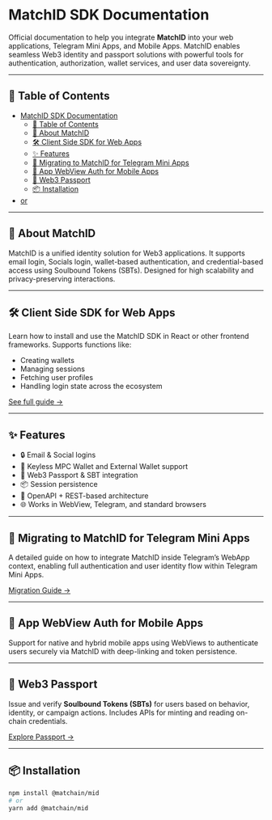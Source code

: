 # MatchID SDK Documentation

Official documentation to help you integrate **MatchID** into your web applications, Telegram Mini Apps, and Mobile Apps. MatchID enables seamless Web3 identity and passport solutions with powerful tools for authentication, authorization, wallet services, and user data sovereignty.

---

## 📘 Table of Contents

- [MatchID SDK Documentation](https://docs.matchid.ai/)
  - [📘 Table of Contents](#-table-of-contents)
  - [🧾 About MatchID](#-about-matchid)
  - [🛠️ Client Side SDK for Web Apps](#️-client-side-sdk-for-web-apps)
  - [✨ Features](#-features)
  - [🚀 Migrating to MatchID for Telegram Mini Apps](#-migrating-to-matchid-for-telegram-mini-apps)
  - [📱 App WebView Auth for Mobile Apps](#-app-webview-auth-for-mobile-apps)
  - [🪪 Web3 Passport](#-web3-passport)
  - [📦 Installation](#-installation)
- [or](#or)

---

## 🧾 About MatchID

MatchID is a unified identity solution for Web3 applications. It supports email login, Socials login, wallet-based authentication, and credential-based access using Soulbound Tokens (SBTs). Designed for high scalability and privacy-preserving interactions.

---

## 🛠️ Client Side SDK for Web Apps

Learn how to install and use the MatchID SDK in React or other frontend frameworks. Supports functions like:
- Creating wallets
- Managing sessions
- Fetching user profiles
- Handling login state across the ecosystem

[See full guide →](./client-sdk.md)

---

## ✨ Features

- 🔒 Email & Social logins
- 💼 Keyless MPC Wallet and External Wallet support
- 🧬 Web3 Passport & SBT integration
- 📦 Session persistence
- 🔗 OpenAPI + REST-based architecture
- 🌐 Works in WebView, Telegram, and standard browsers

---

## 🚀 Migrating to MatchID for Telegram Mini Apps

A detailed guide on how to integrate MatchID inside Telegram’s WebApp context, enabling full authentication and user identity flow within Telegram Mini Apps.

[Migration Guide →](./telegram-migration.md)

---

## 📱 App WebView Auth for Mobile Apps

Support for native and hybrid mobile apps using WebViews to authenticate users securely via MatchID with deep-linking and token persistence.

---

## 🪪 Web3 Passport

Issue and verify **Soulbound Tokens (SBTs)** for users based on behavior, identity, or campaign actions. Includes APIs for minting and reading on-chain credentials.

[Explore Passport →](./passport.md)

---

## 📦 Installation

```bash
npm install @matchain/mid
# or
yarn add @matchain/mid
